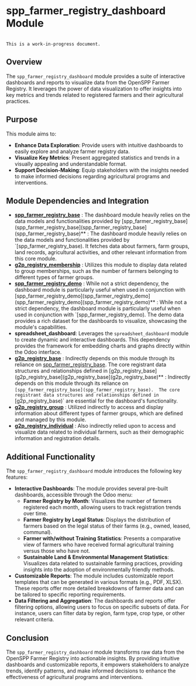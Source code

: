 # spp_farmer_registry_dashboard Module 

```{warning}

This is a work-in-progress document.
```

## Overview

The `spp_farmer_registry_dashboard` module provides a suite of interactive dashboards and reports to visualize data from the OpenSPP Farmer Registry. It leverages the power of data visualization to offer insights into key metrics and trends related to registered farmers and their agricultural practices. 

## Purpose

This module aims to:

* **Enhance Data Exploration**:  Provide users with intuitive dashboards to easily explore and analyze farmer registry data.
* **Visualize Key Metrics**: Present aggregated statistics and trends in a visually appealing and understandable format.
* **Support Decision-Making**:  Equip stakeholders with the insights needed to make informed decisions regarding agricultural programs and interventions. 

## Module Dependencies and Integration

* **[spp_farmer_registry_base](spp_farmer_registry_base)** : The dashboard module heavily relies on the data models and functionalities provided by [spp_farmer_registry_base](spp_farmer_registry_base](spp_farmer_registry_base](spp_farmer_registry_base)** : The dashboard module heavily relies on the data models and functionalities provided by `[spp_farmer_registry_base). It fetches data about farmers, farm groups, land records, agricultural activities, and other relevant information from this core module.
* **[g2p_registry_membership](g2p_registry_membership)** : Utilizes this module to display data related to group memberships, such as the number of farmers belonging to different types of farmer groups. 
* **[spp_farmer_registry_demo](spp_farmer_registry_demo)** :  While not a strict dependency, the dashboard module is particularly useful when used in conjunction with [spp_farmer_registry_demo](spp_farmer_registry_demo](spp_farmer_registry_demo](spp_farmer_registry_demo)** :  While not a strict dependency, the dashboard module is particularly useful when used in conjunction with `[spp_farmer_registry_demo). The demo data provides a rich dataset for the dashboards to visualize, showcasing the module's capabilities.
* **spreadsheet_dashboard**: Leverages the `spreadsheet_dashboard` module to create dynamic and interactive dashboards. This dependency provides the framework for embedding charts and graphs directly within the Odoo interface.
* **[g2p_registry_base](g2p_registry_base)** :  Indirectly depends on this module through its reliance on [spp_farmer_registry_base](spp_farmer_registry_base).  The core registrant data structures and relationships defined in [g2p_registry_base](g2p_registry_base](g2p_registry_base](g2p_registry_base)** :  Indirectly depends on this module through its reliance on `[spp_farmer_registry_base](spp_farmer_registry_base).  The core registrant data structures and relationships defined in `[g2p_registry_base)` are essential for the dashboard's functionality.
* **[g2p_registry_group](g2p_registry_group)** :  Utilized indirectly to access and display information about different types of farmer groups, which are defined and managed by this module.
* **[g2p_registry_individual](g2p_registry_individual)** : Also indirectly relied upon to access and visualize data related to individual farmers, such as their demographic information and registration details. 

## Additional Functionality

The `spp_farmer_registry_dashboard` module introduces the following key features:

* **Interactive Dashboards**: The module provides several pre-built dashboards, accessible through the Odoo menu:
    * **Farmer Registry by Month**: Visualizes the number of farmers registered each month, allowing users to track registration trends over time.
    * **Farmer Registry by Legal Status**: Displays the distribution of farmers based on the legal status of their farms (e.g., owned, leased, communal). 
    * **Farmer with/without Training Statistics**: Presents a comparative view of farmers who have received formal agricultural training versus those who have not. 
    * **Sustainable Land & Environmental Management Statistics**:  Visualizes data related to sustainable farming practices, providing insights into the adoption of environmentally friendly methods.
* **Customizable Reports**: The module includes customizable report templates that can be generated in various formats (e.g., PDF, XLSX).  These reports offer more detailed breakdowns of farmer data and can be tailored to specific reporting requirements.
* **Data Filtering and Aggregation**: The dashboards and reports offer filtering options, allowing users to focus on specific subsets of data. For instance, users can filter data by region, farm type, crop type, or other relevant criteria.

## Conclusion

The `spp_farmer_registry_dashboard` module transforms raw data from the OpenSPP Farmer Registry into actionable insights. By providing intuitive dashboards and customizable reports, it empowers stakeholders to analyze trends, identify patterns, and make informed decisions to enhance the effectiveness of agricultural programs and interventions. 
